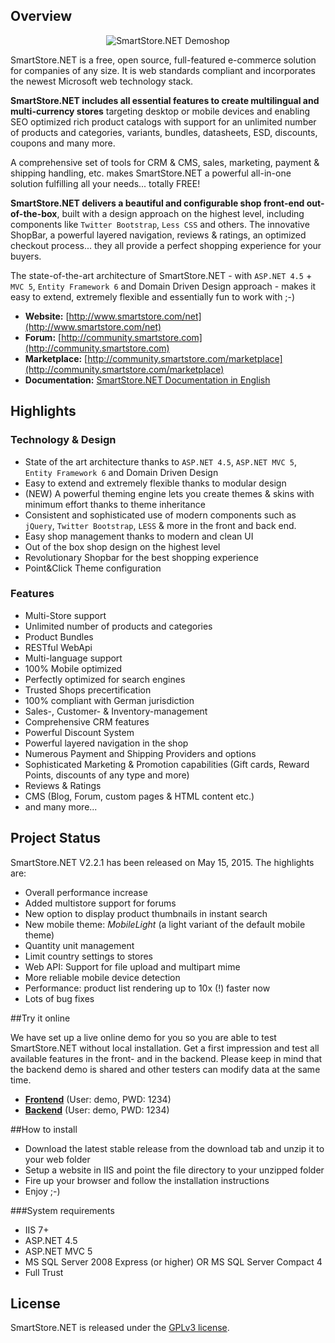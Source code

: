 ## Overview

<p align="center">
  <img src="assets/SmartStoreNET.png" alt="SmartStore.NET Demoshop" />
</p>

SmartStore.NET is a free, open source, full-featured e-commerce solution for companies of any size. It is web standards compliant and incorporates the newest Microsoft web technology stack.

**SmartStore.NET includes all essential features to create multilingual and multi-currency stores** targeting desktop or mobile devices and enabling SEO optimized rich product catalogs with support for an unlimited number of products and categories, variants, bundles, datasheets, ESD, discounts, coupons and many more.

A comprehensive set of tools for CRM & CMS, sales, marketing, payment & shipping handling, etc. makes SmartStore.NET a powerful all-in-one solution fulfilling all your needs... totally FREE!

**SmartStore.NET delivers a beautiful and configurable shop front-end out-of-the-box**, built with a design approach on the highest level, including components like `Twitter Bootstrap`, `Less CSS` and others. The innovative ShopBar, a powerful layered navigation, reviews & ratings, an optimized checkout process... they all provide a perfect shopping experience for your buyers.

The state-of-the-art architecture of SmartStore.NET - with `ASP.NET 4.5` + `MVC 5`, `Entity Framework 6` and Domain Driven Design approach - makes it easy to extend, extremely flexible and essentially fun to work with ;-)

* **Website:** [http://www.smartstore.com/net](http://www.smartstore.com/net)
* **Forum:** [http://community.smartstore.com](http://community.smartstore.com)
* **Marketplace:** [http://community.smartstore.com/marketplace](http://community.smartstore.com/marketplace)
* **Documentation:** [SmartStore.NET Documentation in English](http://docs.smartstore.com/display/SMNET/SmartStore.NET+Documentation+Home)

## Highlights

### Technology & Design

* State of the art architecture thanks to `ASP.NET 4.5`, `ASP.NET MVC 5`, `Entity Framework 6` and Domain Driven Design
* Easy to extend and extremely flexible thanks to modular design
* (NEW) A powerful theming engine lets you create themes & skins with minimum effort thanks to theme inheritance
* Consistent and sophisticated use of modern components such as `jQuery`, `Twitter Bootstrap`, `LESS` & more in the front and back end.
* Easy shop management thanks to modern and clean UI
* Out of the box shop design on the highest level
* Revolutionary Shopbar for the best shopping experience
* Point&Click Theme configuration

### Features

* Multi-Store support
* Unlimited number of products and categories
* Product Bundles
* RESTful WebApi
* Multi-language support
* 100% Mobile optimized
* Perfectly optimized for search engines
* Trusted Shops precertification
* 100% compliant with German jurisdiction
* Sales-, Customer- & Inventory-management
* Comprehensive CRM features
* Powerful Discount System
* Powerful layered navigation in the shop
* Numerous Payment and Shipping Providers and options
* Sophisticated Marketing & Promotion capabilities (Gift cards, Reward Points, discounts of any type and more)
* Reviews & Ratings
* CMS (Blog, Forum, custom pages & HTML content etc.)
* and many more...

## Project Status
SmartStore.NET V2.2.1 has been released on May 15, 2015. The highlights are:

* Overall performance increase
* Added multistore support for forums
* New option to display product thumbnails in instant search
* New mobile theme: _MobileLight_ (a light variant of the default mobile theme)
* Quantity unit management
* Limit country settings to stores
* Web API: Support for file upload and multipart mime
* More reliable mobile device detection
* Performance: product list rendering up to 10x (!) faster now
* Lots of bug fixes


##Try it online

We have set up a live online demo for you so you are able to test SmartStore.NET without local installation. Get a first impression and test all available features in the front- and in the backend. Please keep in mind that the backend demo is shared and other testers can modify data at the same time.

* [**Frontend**](http://frontend.smartstore.net/en) (User: demo, PWD: 1234)
* [**Backend**](http://backend.smartstore.net/en/login) (User: demo, PWD: 1234)

##How to install

* Download the latest stable release from the download tab and unzip it to your web folder
* Setup a website in IIS and point the file directory to your unzipped folder
* Fire up your browser and follow the installation instructions
* Enjoy ;-)

###System requirements

* IIS 7+
* ASP.NET 4.5
* ASP.NET MVC 5
* MS SQL Server 2008 Express (or higher) OR MS SQL Server Compact 4
* Full Trust


## License

SmartStore.NET is released under the [GPLv3 license](http://www.gnu.org/licenses/gpl-3.0.txt).
